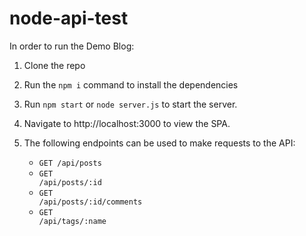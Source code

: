 # node-api-test

In order to run the Demo Blog:

1. Clone the repo

2. Run the <code>npm i</code> command to install the dependencies

3. Run <code>npm start</code> or <code>node server.js</code> to start the server.

4. Navigate to <url>http://localhost:3000</url> to view the SPA.

5. The following endpoints can be used to make requests to the API:
        <ul>
          <li><code>GET /api/posts</code></li>
          <li><code>GET /api/posts/:id</code></li>
          <li><code>GET /api/posts/:id/comments</code></li>
          <li><code>GET /api/tags/:name</code></li>
        </ul>
